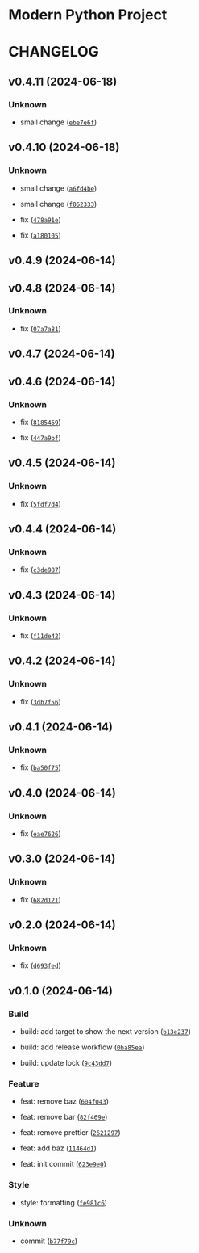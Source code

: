 # Modern Python Project

# CHANGELOG




## v0.4.11 (2024-06-18)

### Unknown

* small change ([`ebe7e6f`](https://github.com/tengzl33t/python-semver-project/commit/ebe7e6f315d39de96d7be037c0e881e6958331da))

## v0.4.10 (2024-06-18)

### Unknown

* small change ([`a6fd4be`](https://github.com/tengzl33t/python-semver-project/commit/a6fd4bea35e4a2fdac78529da167b3f39f6a1f35))

* small change ([`f062333`](https://github.com/tengzl33t/python-semver-project/commit/f062333cd7c0f62fd270e963b7ee5540b64dbe42))

* fix ([`478a91e`](https://github.com/tengzl33t/python-semver-project/commit/478a91e9338412c16290eaaa20323fe608a8986b))

* fix ([`a180105`](https://github.com/tengzl33t/python-semver-project/commit/a180105c50a21e9f013ddcdc5372fa4dded835d0))

## v0.4.9 (2024-06-14)

## v0.4.8 (2024-06-14)

### Unknown

* fix ([`07a7a81`](https://github.com/tengzl33t/python-semver-project/commit/07a7a8191f413bdd5cf9be850786555bd4379ad4))

## v0.4.7 (2024-06-14)

## v0.4.6 (2024-06-14)

### Unknown

* fix ([`8185469`](https://github.com/tengzl33t/python-semver-project/commit/818546901e064bdb83d5b1af2f25778b10a57491))

* fix ([`447a9bf`](https://github.com/tengzl33t/python-semver-project/commit/447a9bf8207b5ace5670022651cf3d6c4eff69f5))

## v0.4.5 (2024-06-14)

### Unknown

* fix ([`5fdf7d4`](https://github.com/tengzl33t/python-semver-project/commit/5fdf7d487eb381d2336b1e3c5203d187a12f5b57))

## v0.4.4 (2024-06-14)

### Unknown

* fix ([`c3de987`](https://github.com/tengzl33t/python-semver-project/commit/c3de98727abeab81f9d6d282897e5253a0eb603a))

## v0.4.3 (2024-06-14)

### Unknown

* fix ([`f11de42`](https://github.com/tengzl33t/python-semver-project/commit/f11de42509024d8b597d9c85ad4d98af680c27ee))

## v0.4.2 (2024-06-14)

### Unknown

* fix ([`3db7f56`](https://github.com/tengzl33t/python-semver-project/commit/3db7f56c764a757cb00c46ced8fda05625ae241f))

## v0.4.1 (2024-06-14)

### Unknown

* fix ([`ba50f75`](https://github.com/tengzl33t/python-semver-project/commit/ba50f753d1973bb9c2db4bf826d5f444f70c5b1b))

## v0.4.0 (2024-06-14)

### Unknown

* fix ([`eae7626`](https://github.com/tengzl33t/python-semver-project/commit/eae7626cc4bdc623c80223bca277e18904441899))

## v0.3.0 (2024-06-14)

### Unknown

* fix ([`682d121`](https://github.com/tengzl33t/python-semver-project/commit/682d12154f69e961ee529f581837a17e1902aa1e))

## v0.2.0 (2024-06-14)

### Unknown

* fix ([`d693fed`](https://github.com/tengzl33t/python-semver-project/commit/d693fed64f8a02ee1eaefa2853babfd43392965a))

## v0.1.0 (2024-06-14)

### Build

* build: add target to show the next version ([`b13e237`](https://github.com/tengzl33t/python-semver-project/commit/b13e237adefc49f8ffe1ba9221d6b40053374cbf))

* build: add release workflow ([`0ba85ea`](https://github.com/tengzl33t/python-semver-project/commit/0ba85eacfa1bcc50ef6abbadea93b998a07f25b3))

* build: update lock ([`9c43dd7`](https://github.com/tengzl33t/python-semver-project/commit/9c43dd754a82e2dc4bf9a48ee7c18ba3ef79ce6b))

### Feature

* feat: remove baz ([`604f043`](https://github.com/tengzl33t/python-semver-project/commit/604f043ba0b76cf1832d87ef6def342d028ac4c2))

* feat: remove bar ([`82f469e`](https://github.com/tengzl33t/python-semver-project/commit/82f469e7faca861dd0408cedbd44abb5804d7c32))

* feat: remove prettier ([`2621297`](https://github.com/tengzl33t/python-semver-project/commit/26212977523986dcd9066e723c64a8ababf3a83b))

* feat: add baz ([`11464d1`](https://github.com/tengzl33t/python-semver-project/commit/11464d173c418325cf977edd4bdf75b5546ac9ce))

* feat: init commit ([`623e9e0`](https://github.com/tengzl33t/python-semver-project/commit/623e9e0d97da4c48a14829a7f83c998ae68f4d13))

### Style

* style: formatting ([`fe981c6`](https://github.com/tengzl33t/python-semver-project/commit/fe981c645698806c4ef8a9a86bacf0bdb367abe1))

### Unknown

* commit ([`b77f79c`](https://github.com/tengzl33t/python-semver-project/commit/b77f79c3447d5f38e489127be7d92b845e21c17f))
